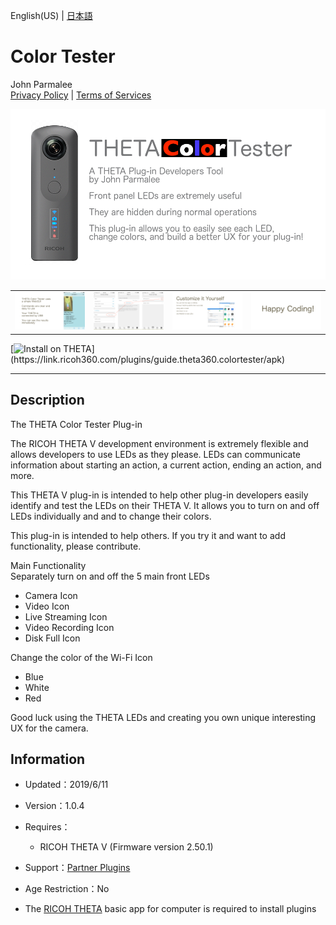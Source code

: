 English(US) | [日本語](README.ja.md)

# Color Tester
John Parmalee  
[Privacy Policy](../../README.md#privacy-policy) | [Terms of Services](../../README.md#terms-of-services)

<div align="center">
 <img src="1.png">

 <table>
  <tr>
   <td><img src="2.png"></td>
   <td><img src="3.png"></td>
   <td><img src="4.png"></td>
   <td><img src="5.png"></td>
  </tr>
 </table>
</div>

[![Install on THETA](https://assets.ricoh360.com/image/upload/v1/front/theta/install-button.svg?)](https://link.ricoh360.com/plugins/guide.theta360.colortester/apk)

***

## Description
The THETA Color Tester Plug-in  
  
The RICOH THETA V development environment is extremely flexible and allows developers to use LEDs as they please. LEDs can communicate information about starting an action, a current action, ending an action, and more.  
  
This THETA V plug-in is intended to help other plug-in developers easily identify and test the LEDs on their THETA V. It allows you to turn on and off LEDs individually and and to change their colors.  
  
This plug-in is intended to help others. If you try it and want to add functionality, please contribute.  
  
Main Functionality  
Separately turn on and off the 5 main front LEDs  
* Camera Icon
* Video Icon
* Live Streaming Icon
* Video Recording Icon
* Disk Full Icon

  
Change the color of the Wi-Fi Icon  
* Blue
* White
* Red

  
Good luck using the THETA LEDs and creating you own unique interesting UX for the camera.  
  
  
## Information
  * Updated：2019/6/11
  * Version：1.0.4
  * Requires：
    * RICOH THETA V (Firmware version 2.50.1)
  * Support：[Partner Plugins](https://community.theta360.guide/)
  * Age Restriction：No

* The [RICOH THETA](https://theta360.com/ja/about/application/pc.html#app-detail-01) basic app for computer is required to install plugins
